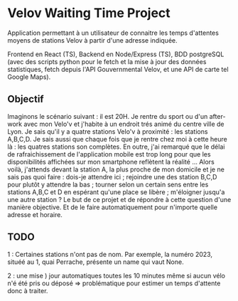 # Velov Waiting Time Project

Application permettant à un utilisateur de connaitre les temps d'attentes moyens de stations Velov à partir d'une adresse indiquée.

Frontend en React (TS), Backend en Node/Express (TS), BDD postgreSQL (avec des scripts python pour le fetch et la mise à jour des données statistiques, fetch depuis l'API Gouvernmental Velov, et une API de carte tel Google Maps).

## Objectif
Imaginons le scénario suivant : il est 20H. Je rentre du sport ou d'un after-work avec mon Velo'v et j'habite à un endroit trés animé du centre ville de Lyon. Je sais qu'il y a quatre stations Velo'v à proximité : les stations A,B,C,D. Je sais aussi que chaque fois que je rentre chez moi à cette heure là : les quatres stations son complètes. En outre, j'ai remarqué que le délai de rafraichissement de l'application mobile est trop long pour que les disponibilités affichées sur mon smartphone reflètent la réalité ... Alors voilà, j'attends devant la station A, la plus proche de mon domicile et je ne sais pas quoi faire : dois-je attendre ici ; rejoindre une des station B,C,D pour plutôt y attendre la bas ; tourner selon un certain sens entre les stations A,B,C et D en espérant qu'une place se libère ; m'éloigner jusqu'a une autre station ? 
Le but de ce projet et de répondre à cette question d'une manière objective. Et de le faire automatiquement pour n'importe quelle adresse et horaire.

## TODO

1 : Certaines stations n'ont pas de nom. Par exemple, la numéro 2023, situéé au 1, quai Perrache, présente un name
qui vaut None.

2 : une mise ) jour automatiques toutes les 10 minutes même si aucun vélo n'é été pris ou déposé => problématique pour estimer un temps d'attente donc à traiter.
